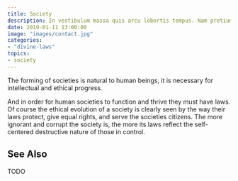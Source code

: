```yaml
---
title: Society
description: In vestibulum massa quis arcu lobortis tempus. Nam pretium arcu in odio vulputate luctus.
date: 2019-01-11 13:00:00
image: "images/contact.jpg"
categories:
- "divine-laws"
topics: 
- society
---
```


The forming of societies is natural to human beings, it is necessary for intellectual and ethical progress.

And in order for human societies to function and thrive they must have laws. Of course the ethical evolution of a society is clearly seen by the way their laws protect, give equal rights, and serve the societies citizens. The more ignorant and corrupt the society is, the more its laws reflect the self-centered destructive nature of those in control. 

## See Also
TODO



